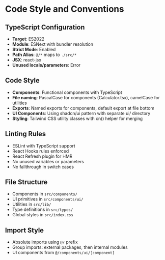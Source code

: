 # Code Style and Conventions

## TypeScript Configuration
- **Target**: ES2022
- **Module**: ESNext with bundler resolution
- **Strict Mode**: Enabled
- **Path Alias**: `@/*` maps to `./src/*`
- **JSX**: react-jsx
- **Unused locals/parameters**: Error

## Code Style
- **Components**: Functional components with TypeScript
- **File naming**: PascalCase for components (Calculator.tsx), camelCase for utilities
- **Exports**: Named exports for components, default export at file bottom
- **UI Components**: Using shadcn/ui pattern with separate ui/ directory
- **Styling**: Tailwind CSS utility classes with cn() helper for merging

## Linting Rules
- ESLint with TypeScript support
- React Hooks rules enforced
- React Refresh plugin for HMR
- No unused variables or parameters
- No fallthrough in switch cases

## File Structure
- Components in `src/components/`
- UI primitives in `src/components/ui/`
- Utilities in `src/lib/`
- Type definitions in `src/types/`
- Global styles in `src/index.css`

## Import Style
- Absolute imports using `@/` prefix
- Group imports: external packages, then internal modules
- UI components from `@/components/ui/[component]`